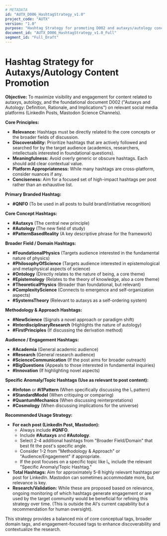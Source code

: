 ```yaml
---
# METADATA
id: "AUTX_D006_HashtagStrategy_v1.0" 
project_code: "AUTX"
version: "1.0" 
purpose: "Hashtag Strategy for promoting D002 and autaxys/autology concepts."
document_id: "AUTX_D006_HashtagStrategy_v1.0_Full" 
segment_id: "Full_Draft" 
---
```

# Hashtag Strategy for Autaxys/Autology Content Promotion

**Objective:** To maximize visibility and engagement for content related to autaxys, autology, and the foundational document D002 ("Autaxys and Autology: Definition, Rationale, and Implications") on relevant social media platforms (LinkedIn Posts, Mastodon Science Channels).

**Core Principles:**
*   **Relevance:** Hashtags must be directly related to the core concepts or the broader fields of discussion.
*   **Discoverability:** Prioritize hashtags that are actively followed and searched for by the target audience (academics, researchers, intellectuals interested in foundational questions).
*   **Meaningfulness:** Avoid overly generic or obscure hashtags. Each should add clear contextual value.
*   **Platform Appropriateness:** While many hashtags are cross-platform, consider nuances if any.
*   **Conciseness:** Aim for a focused set of high-impact hashtags per post rather than an exhaustive list.

**Primary Branded Hashtag:**
*   **#QNFO** (To be used in all posts to build brand/initiative recognition)

**Core Concept Hashtags:**
*   **#Autaxys** (The central new principle)
*   **#Autology** (The new field of study)
*   **#PatternBasedReality** (A key descriptive phrase for the framework)

**Broader Field / Domain Hashtags:**
*   **#FoundationalPhysics** (Targets audience interested in the fundamental nature of physics)
*   **#PhilosophyOfScience** (Targets audience interested in epistemological and metaphysical aspects of science)
*   **#Ontology** (Directly relates to the nature of being, a core theme)
*   **#Epistemology** (Relates to the theory of knowledge, also a core theme)
*   **#TheoreticalPhysics** (Broader than foundational, but relevant)
*   **#ComplexityScience** (Connects to emergence and self-organization aspects)
*   **#SystemsTheory** (Relevant to autaxys as a self-ordering system)

**Methodology & Approach Hashtags:**
*   **#NewScience** (Signals a novel approach or paradigm shift)
*   **#InterdisciplinaryResearch** (Highlights the nature of autology)
*   **#FirstPrinciples** (If discussing the derivation method)

**Audience / Engagement Hashtags:**
*   **#Academia** (General academic audience)
*   **#Research** (General research audience)
*   **#ScienceCommunication** (If the post aims for broader outreach)
*   **#BigQuestions** (Appeals to those interested in fundamental inquiries)
*   **#Innovation** (If highlighting novel aspects)

**Specific Anomaly/Topic Hashtags (Use as relevant to post content):**
*   **#Infoton** or **#i1Pattern** (When specifically discussing the î₁ pattern)
*   **#StandardModel** (When critiquing or comparing)
*   **#QuantumMechanics** (When discussing reinterpretations)
*   **#Cosmology** (When discussing implications for the universe)

**Recommended Usage Strategy:**

*   **For each post (LinkedIn Post, Mastodon):**
    *   Always include **#QNFO**.
    *   Include **#Autaxys** and **#Autology**.
    *   Select 2-4 additional hashtags from "Broader Field/Domain" that best fit the post's specific angle.
    *   Consider 1-2 from "Methodology & Approach" or "Audience/Engagement" if appropriate.
    *   If the post focuses on a specific topic like î₁, include the relevant "Specific Anomaly/Topic Hashtag."
*   **Total Hashtags:** Aim for approximately 5-8 highly relevant hashtags per post for LinkedIn. Mastodon can sometimes accommodate more, but relevance is key.
*   **Research/Validation:** While these are proposed based on relevance, ongoing monitoring of which hashtags generate engagement or are used by the target community would be beneficial for refining this strategy over time. (This is outside the AI's current capability but a recommendation for human oversight).

This strategy provides a balanced mix of core conceptual tags, broader domain tags, and engagement-focused tags to enhance discoverability and contextualize the research.